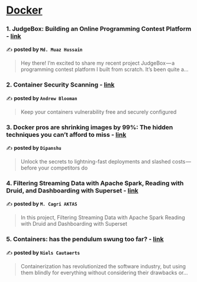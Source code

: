 
<h1><a href=https://medium.com/tag/docker/recommended target="_blank" rel="noopener noreferrer">Docker</a></h1>
<h3>1. JudgeBox: Building an Online Programming Contest Platform - <a href="https://medium.com/@muazhussain88/judgebox-building-an-online-programming-contest-platform-b9ebf25c1e04" target="_blank" rel="noopener noreferrer">link</a></h3>

✍️ **posted by `Md. Muaz Hussain`**

<blockquote>Hey there! I’m excited to share my recent project JudgeBox — a programming contest platform I built from scratch. It’s been quite a…</blockquote>

<h3>2. Container Security Scanning - <a href="https://medium.com/itnext/container-security-scanning-f16b438db58d" target="_blank" rel="noopener noreferrer">link</a></h3>

✍️ **posted by `Andrew Blooman`**

<blockquote>Keep your containers vulnerability free and securely configured</blockquote>

<h3>3. Docker pros are shrinking images by 99%: The hidden techniques you can’t afford to miss - <a href="https://medium.com/aws-in-plain-english/docker-pros-are-shrinking-images-by-99-the-hidden-techniques-you-cant-afford-to-miss-a70ee26b4cbf" target="_blank" rel="noopener noreferrer">link</a></h3>

✍️ **posted by `Dipanshu ‎`**

<blockquote>Unlock the secrets to lightning-fast deployments and slashed costs — before your competitors do</blockquote>

<h3>4. Filtering Streaming Data with Apache Spark, Reading with Druid, and Dashboarding with Superset - <a href="https://medium.com/towardsdev/filtering-streaming-data-with-apache-spark-reading-with-druid-and-dashboarding-with-superset-3cc3fa936c79" target="_blank" rel="noopener noreferrer">link</a></h3>

✍️ **posted by `M. Cagri AKTAS`**

<blockquote>In this project, Filtering Streaming Data with Apache Spark Reading with Druid and Dashboarding with Superset</blockquote>

<h3>5. Containers: has the pendulum swung too far? - <a href="https://medium.com/itnext/containers-has-the-pendulum-swung-too-far-208ad02a6b42" target="_blank" rel="noopener noreferrer">link</a></h3>

✍️ **posted by `Niels Cautaerts`**

<blockquote>Containerization has revolutionized the software industry, but using them blindly for everything without considering their drawbacks or…</blockquote>

